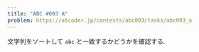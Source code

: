 ```yaml
---
title: "ABC #093 A"
problem: https://atcoder.jp/contests/abc093/tasks/abc093_a
---
```

文字列をソートして `abc` と一致するかどうかを確認する.
